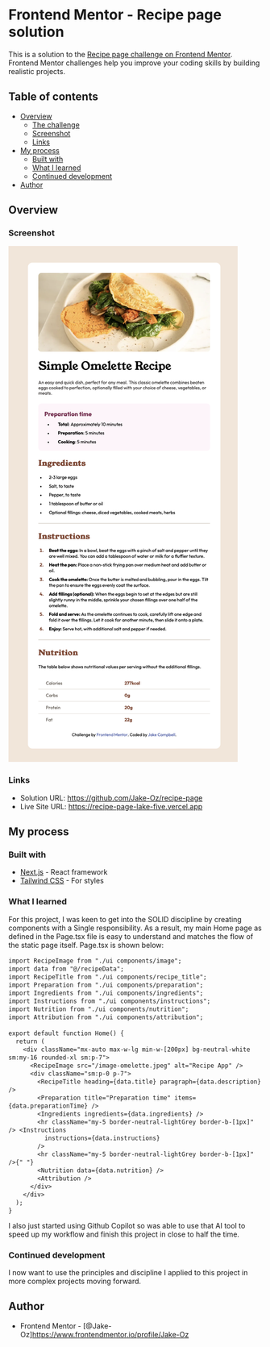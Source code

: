 # Frontend Mentor - Recipe page solution

This is a solution to the [Recipe page challenge on Frontend Mentor](https://www.frontendmentor.io/challenges/recipe-page-KiTsR8QQKm). Frontend Mentor challenges help you improve your coding skills by building realistic projects.

## Table of contents

- [Overview](#overview)
  - [The challenge](#the-challenge)
  - [Screenshot](#screenshot)
  - [Links](#links)
- [My process](#my-process)
  - [Built with](#built-with)
  - [What I learned](#what-i-learned)
  - [Continued development](#continued-development)
- [Author](#author)

## Overview

### Screenshot

![](./Screenshot.png)

### Links

- Solution URL: https://github.com/Jake-Oz/recipe-page
- Live Site URL: https://recipe-page-lake-five.vercel.app

## My process

### Built with

- [Next.js](https://nextjs.org/) - React framework
- [Tailwind CSS](https://tailwindcss.com/) - For styles

### What I learned

For this project, I was keen to get into the SOLID discipline by creating components with a Single responsibility. As a result, my main Home page as defined in the Page.tsx file is easy to understand and matches the flow of the static page itself. Page.tsx is shown below:

```tsx
import RecipeImage from "./ui components/image";
import data from "@/recipeData";
import RecipeTitle from "./ui components/recipe_title";
import Preparation from "./ui components/preparation";
import Ingredients from "./ui components/ingredients";
import Instructions from "./ui components/instructions";
import Nutrition from "./ui components/nutrition";
import Attribution from "./ui components/attribution";

export default function Home() {
  return (
    <div className="mx-auto max-w-lg min-w-[200px] bg-neutral-white sm:my-16 rounded-xl sm:p-7">
      <RecipeImage src="/image-omelette.jpeg" alt="Recipe App" />
      <div className="sm:p-0 p-7">
        <RecipeTitle heading={data.title} paragraph={data.description} />
        <Preparation title="Preparation time" items={data.preparationTime} />
        <Ingredients ingredients={data.ingredients} />
        <hr className="my-5 border-neutral-lightGrey border-b-[1px]" /> <Instructions
          instructions={data.instructions}
        />
        <hr className="my-5 border-neutral-lightGrey border-b-[1px]" />{" "}
        <Nutrition data={data.nutrition} />
        <Attribution />
      </div>
    </div>
  );
}
```

I also just started using Github Copilot so was able to use that AI tool to speed up my workflow and finish this project in close to half the time.

### Continued development

I now want to use the principles and discipline I applied to this project in more complex projects moving forward.

## Author

- Frontend Mentor - [@Jake-Oz]https://www.frontendmentor.io/profile/Jake-Oz
